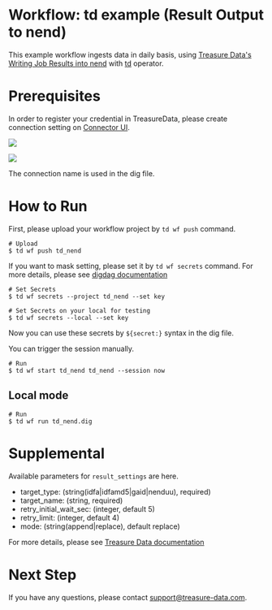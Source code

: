 # Workflow: td example (Result Output to nend)

This example workflow ingests data in daily basis, using [Treasure Data's Writing Job Results into nend](https://docs.treasuredata.com/articles/iresult-into-nend) with [td](http://docs.digdag.io/operators/td.html) operator.

# Prerequisites

In order to register your credential in TreasureData, please create connection setting on [Connector UI](https://console.treasuredata.com/app/connections).

![](https://t.gyazo.com/teams/treasure-data/aecb26e71143d76d012ae2fa560b42f6.png)

![](https://t.gyazo.com/teams/treasure-data/b4ed6e7904ea456d095c723417d10caa.png)

The connection name is used in the dig file.

# How to Run

First, please upload your workflow project by `td wf push` command.

    # Upload
    $ td wf push td_nend

If you want to mask setting, please set it by `td wf secrets` command. For more details, please see [digdag documentation](http://docs.digdag.io/command_reference.html#secrets)

    # Set Secrets
    $ td wf secrets --project td_nend --set key

    # Set Secrets on your local for testing
    $ td wf secrets --local --set key

Now you can use these secrets by `${secret:}` syntax in the dig file.

You can trigger the session manually.

    # Run
    $ td wf start td_nend td_nend --session now

## Local mode

    # Run
    $ td wf run td_nend.dig

# Supplemental

Available parameters for `result_settings` are here.

- target_type: (string(idfa|idfamd5|gaid|nenduu), required)
- target_name: (string, required)
- retry_initial_wait_sec: (integer, default 5)
- retry_limit: (integer, default 4)
- mode: (string(append|replace), default replace)

For more details, please see [Treasure Data documentation](https://docs.treasuredata.com/articles/result-into-nend)

# Next Step

If you have any questions, please contact support@treasure-data.com.
